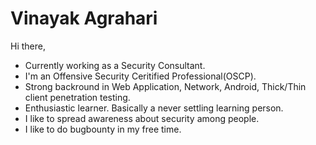# Vinayak Agrahari
<p>Hi there,</p>
<ul><li>Currently working as a Security Consultant.</li><li>I'm an Offensive Security Ceritified Professional(OSCP).</li><li>Strong backround in Web Application, Network, Android, Thick/Thin client penetration testing.</li><li>Enthusiastic learner. Basically a never settling learning person.</li><li>I like to spread awareness about security among people.</li><li>I like to do bugbounty in my free time.</li>
